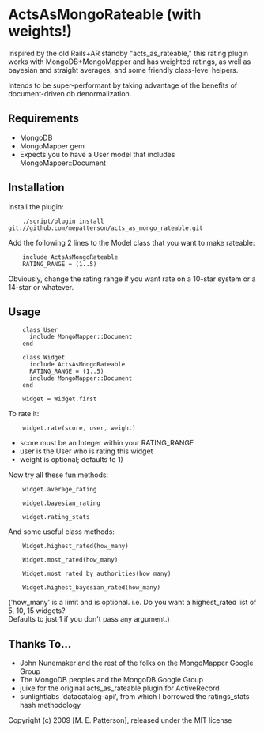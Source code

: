 ActsAsMongoRateable (with weights!)
===================================

Inspired by the old Rails+AR standby "acts_as_rateable," this rating plugin works with MongoDB+MongoMapper
and has weighted ratings, as well as bayesian and straight averages, and some friendly class-level helpers.

Intends to be super-performant by taking advantage of the benefits of document-driven db denormalization.

Requirements
------------

- MongoDB
- MongoMapper gem
- Expects you to have a User model that includes MongoMapper::Document

Installation
------------

Install the plugin:
        
        ./script/plugin install git://github.com/mepatterson/acts_as_mongo_rateable.git

Add the following 2 lines to the Model class that you want to make rateable:

        include ActsAsMongoRateable
        RATING_RANGE = (1..5)

Obviously, change the rating range if you want rate on a 10-star system or a 14-star or whatever.

Usage
-----

        class User
          include MongoMapper::Document
        end

        class Widget
          include ActsAsMongoRateable
          RATING_RANGE = (1..5)
          include MongoMapper::Document
        end

        widget = Widget.first

To rate it:

        widget.rate(score, user, weight)

- score must be an Integer within your RATING_RANGE
- user is the User who is rating this widget
- weight is optional; defaults to 1)

Now try all these fun methods:

        widget.average_rating

        widget.bayesian_rating

        widget.rating_stats

And some useful class methods:

        Widget.highest_rated(how_many)

        Widget.most_rated(how_many)

        Widget.most_rated_by_authorities(how_many)

        Widget.highest_bayesian_rated(how_many)

('how_many' is a limit and is optional.  i.e. Do you want a highest_rated list of 5, 10, 15 widgets?  
Defaults to just 1 if you don't pass any argument.)


Thanks To...
------------
- John Nunemaker and the rest of the folks on the MongoMapper Google Group
- The MongoDB peoples and the MongoDB Google Group
- juixe for the original acts_as_rateable plugin for ActiveRecord
- sunlightlabs 'datacatalog-api', from which I borrowed the ratings_stats hash methodology

Copyright (c) 2009 [M. E. Patterson], released under the MIT license
